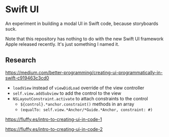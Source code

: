 # Swift UI

An experiment in building a modal UI in Swift code, because storyboards suck.

Note that this repository has nothing to do with the new
Swift UI framework Apple released recently.
It's just something I named it.

## Research

https://medium.com/better-programming/creating-ui-programmatically-in-swift-c919463c3cd0

- `loadView` instead of `viewDidLoad` override of the view controller
- `self.view.addSubview` to add the control to the view
- `NSLayoutConstraint.activate` to attach constraints to the control
  - `${control}.*anchor.constraint()` methods in an array
  - `(equalTo: self.view.*Anchor/*Guide.*Anchor, constraint: #)`

https://fluffy.es/intro-to-creating-ui-in-code-1

https://fluffy.es/intro-to-creating-ui-in-code-2
